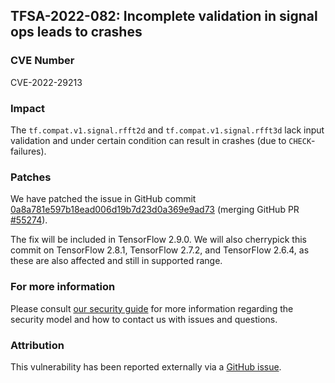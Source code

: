 ## TFSA-2022-082: Incomplete validation in signal ops leads to crashes

### CVE Number
CVE-2022-29213

### Impact
The `tf.compat.v1.signal.rfft2d` and `tf.compat.v1.signal.rfft3d` lack input validation and under certain condition can result in crashes (due to `CHECK`-failures).

### Patches
We have patched the issue in GitHub commit [0a8a781e597b18ead006d19b7d23d0a369e9ad73](https://github.com/tensorflow/tensorflow/commit/0a8a781e597b18ead006d19b7d23d0a369e9ad73) (merging GitHub PR [#55274](https://github.com/tensorflow/tensorflow/pull/55274)).

The fix will be included in TensorFlow 2.9.0. We will also cherrypick this commit on TensorFlow 2.8.1, TensorFlow 2.7.2, and TensorFlow 2.6.4, as these are also affected and still in supported range.

### For more information
Please consult [our security guide](https://github.com/tensorflow/tensorflow/blob/master/SECURITY.md) for more information regarding the security model and how to contact us with issues and questions.

### Attribution
This vulnerability has been reported externally via a [GitHub issue](https://github.com/tensorflow/tensorflow/issues/55263).
